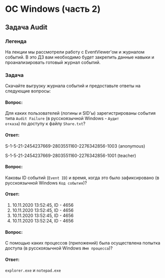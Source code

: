 # ОС Windows (часть 2)
## Задача Audit
### Легенда
На лекции мы рассмотрели работу с EventViewer'ом и журналом событий. В это ДЗ вам необходимо будет закрепить данные навыки и проанализировать готовый журнал событий.
### Задача
Скачайте выгрузку журнала событий и предоставьте ответы на следующие вопросы:
#### Вопрос:
Для каких пользователей (логины и SID'ы) зарегистрированы события типа <code>Audit Failure</code> (в русскоязычной Windows - <code>Аудит отказа</code>) по доступу к файлу <code>Share.txt</code>?
#### Ответ:
S-1-5-21-2454237669-2803551160-2276342856-1003 (anonymous)

S-1-5-21-2454237669-2803551160-2276342856-1001 (teacher)
#### Вопрос:
Каковы ID событий (<code>Event ID</code>) и время, когда это было зафиксировано (в русскоязычной Windows <code>Код события</code>)?
#### Ответ:
1. 10.11.2020 13:52:45, ID - 4656
2. 10.11.2020 13:52:45, ID - 4656
3. 10.11.2020 13:52:45, ID - 4656
4. 10.11.2020 13:52:24, ID - 4656

#### Вопрос:
С помощью каких процессов (приложений) была осуществлена попытка доступа (в русскоязычной Windows <code>Имя процесса</code>)?
#### Ответ:
<code>explorer.exe</code> и <code>notepad.exe</code>